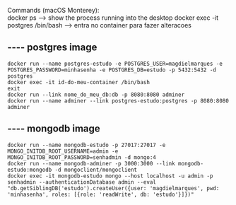 Commands (macOS Monterey): \
  docker ps --> show the process running into the desktop
  docker exec -it postgres /bin/bash --> entra no container para fazer alteracoes 
  ## ---- postgres image
    docker run --name postgres-estudo -e POSTGRES_USER=magdielmarques -e POSTGRES_PASSWORD=minhasenha -e POSTGRES_DB=estudo -p 5432:5432 -d postgres
    docker exec -it id-do-meu-container /bin/bash
    exit
    docker run --link nome_do_meu_db:db -p 8080:8080 adminer
    docker run --name adminer --link postgres-estudo:postgres -p 8080:8080 adminer

  ## ---- mongodb image
    docker run --name mongodb-estudo -p 27017:27017 -e MONGO_INITDB_ROOT_USERNAME=admin -e MONGO_INITDB_ROOT_PASSWORD=senhadmin -d mongo:4
    docker run --name mongodb-adminer -p 3000:3000 --link mongodb-estudo:mongodb -d mongoclient/mongoclient
    docker exec -it mongodb-estudo mongo --host localhost -u admin -p senhadmin --authenticationDatabase admin --eval  "db.getSiblingDB('estudo').createUser({user: 'magdielmarques', pwd: 'minhasenha', roles: [{role: 'readWrite', db: 'estudo'}]})"
